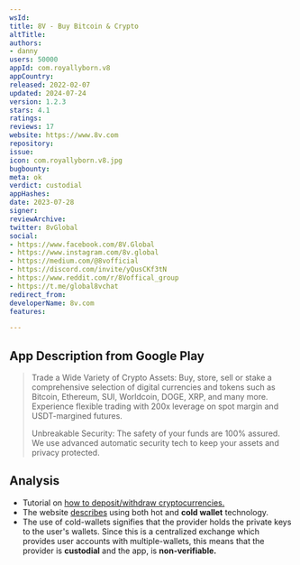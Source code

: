 ```yaml
---
wsId: 
title: 8V - Buy Bitcoin & Crypto
altTitle: 
authors:
- danny
users: 50000
appId: com.royallyborn.v8
appCountry: 
released: 2022-02-07
updated: 2024-07-24
version: 1.2.3
stars: 4.1
ratings: 
reviews: 17
website: https://www.8v.com
repository: 
issue: 
icon: com.royallyborn.v8.jpg
bugbounty: 
meta: ok
verdict: custodial
appHashes: 
date: 2023-07-28
signer: 
reviewArchive: 
twitter: 8vGlobal
social:
- https://www.facebook.com/8V.Global
- https://www.instagram.com/8v.global
- https://medium.com/@8vofficial
- https://discord.com/invite/yQusCKf3tN
- https://www.reddit.com/r/8Voffical_group
- https://t.me/global8vchat
redirect_from: 
developerName: 8v.com
features: 

---
```


## App Description from Google Play

> Trade a Wide Variety of Crypto Assets: Buy, store, sell or stake a comprehensive selection of digital currencies and tokens such as Bitcoin, Ethereum, SUI, Worldcoin, DOGE, XRP, and many more. Experience flexible trading with 200x leverage on spot margin and USDT-margined futures.
>
> Unbreakable Security: The safety of your funds are 100% assured. We use advanced automatic security tech to keep your assets and privacy protected.

## Analysis 

- Tutorial on [how to deposit/withdraw cryptocurrencies.](https://info.8v.com/hc/en-001/articles/4409485729049-Crypto-Deposit-Withdrawal)
- The website [describes](https://8v.com/aboutus) using both hot and **cold wallet** technology.
- The use of cold-wallets signifies that the provider holds the private keys to the user's wallets. Since this is a centralized exchange which provides user accounts with multiple-wallets, this means that the provider is **custodial** and the app, is **non-verifiable.**